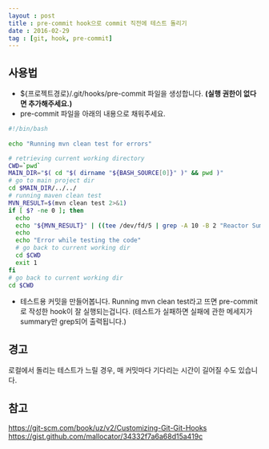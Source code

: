 ```yaml
---
layout : post
title : pre-commit hook으로 commit 직전에 테스트 돌리기
date : 2016-02-29
tag : [git, hook, pre-commit]
---
```


## 사용법
* ${프로젝트경로}/.git/hooks/pre-commit 파일을 생성합니다. **(실행 권한이 없다면 추가해주세요.)**
* pre-commit 파일을 아래의 내용으로 채워주세요.

```bash
#!/bin/bash
 
echo "Running mvn clean test for errors"

# retrieving current working directory
CWD=`pwd`
MAIN_DIR="$( cd "$( dirname "${BASH_SOURCE[0]}" )" && pwd )"
# go to main project dir
cd $MAIN_DIR/../../
# running maven clean test
MVN_RESULT=$(mvn clean test 2>&1)
if [ $? -ne 0 ]; then
  echo
  echo "${MVN_RESULT}" | ((tee /dev/fd/5 | grep -A 10 -B 2 "Reactor Summary:" >/dev/fd/4) 5>&1 | sed -n -e '/^Failed tests:/,/Tests run:.*$/ p' ) 4>&1
  echo
  echo "Error while testing the code"
  # go back to current working dir
  cd $CWD
  exit 1
fi
# go back to current working dir
cd $CWD
```


* 테스트용 커밋을 만들어봅니다.
Running mvn clean test라고 뜨면 pre-commit로 작성한 hook이 잘 실행되는겁니다.
(테스트가 실패하면 실패에 관한 메세지가 summary만 grep되어 출력됩니다.)

## 경고
로컬에서 돌리는 테스트가 느릴 경우, 매 커밋마다 기다리는 시간이 길어질 수도 있습니다.

## 참고
https://git-scm.com/book/uz/v2/Customizing-Git-Git-Hooks
https://gist.github.com/mallocator/34332f7a6a68d15a419c

